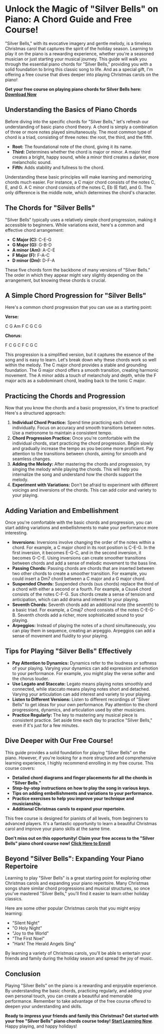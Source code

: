 # Unlock the Magic of "Silver Bells" on Piano: A Chord Guide and Free Course!

"Silver Bells," with its evocative imagery and gentle melody, is a timeless Christmas carol that captures the spirit of the holiday season. Learning to play it on the piano is a rewarding experience, whether you're a seasoned musician or just starting your musical journey. This guide will walk you through the essential piano chords for "Silver Bells," providing you with a solid foundation to bring this classic song to life. And as a special gift, I'm offering a free course that dives deeper into playing Christmas carols on the piano!

**Get your free course on playing piano chords for Silver Bells here: [Download Now](https://udemywork.com/piano-chords-for-silver-bells)**

## Understanding the Basics of Piano Chords

Before diving into the specific chords for "Silver Bells," let's refresh our understanding of basic piano chord theory. A chord is simply a combination of three or more notes played simultaneously. The most common type of chord is a triad, consisting of three notes: the root, the third, and the fifth.

*   **Root:** The foundational note of the chord, giving it its name.
*   **Third:** Determines whether the chord is major or minor. A major third creates a bright, happy sound, while a minor third creates a darker, more melancholic sound.
*   **Fifth:** Adds stability and fullness to the chord.

Understanding these basic principles will make learning and memorizing chords much easier. For instance, a C major chord consists of the notes C, E, and G. A C minor chord consists of the notes C, Eb (E flat), and G. The only difference is the middle note, which determines the chord's character.

## The Chords for "Silver Bells"

"Silver Bells" typically uses a relatively simple chord progression, making it accessible to beginners. While variations exist, here's a common and effective chord arrangement:

*   **C Major (C):** C-E-G
*   **G Major (G):** G-B-D
*   **A minor (Am):** A-C-E
*   **F Major (F):** F-A-C
*   **D minor (Dm):** D-F-A

These five chords form the backbone of many versions of "Silver Bells." The order in which they appear might vary slightly depending on the arrangement, but knowing these chords is crucial.

## A Simple Chord Progression for "Silver Bells"

Here's a common chord progression that you can use as a starting point:

**Verse:**

C  G  Am  F
C  G  C  G

**Chorus:**

F  C  G  C
F  C  G  C

This progression is a simplified version, but it captures the essence of the song and is easy to learn. Let's break down why these chords work so well within the melody. The C major chord provides a stable and grounding foundation. The G major chord offers a smooth transition, creating harmonic movement. The A minor adds a touch of melancholy and depth, while the F major acts as a subdominant chord, leading back to the tonic C major.

## Practicing the Chords and Progression

Now that you know the chords and a basic progression, it's time to practice! Here's a structured approach:

1.  **Individual Chord Practice:** Spend time practicing each chord individually. Focus on accuracy and smooth transitions between notes. Use a metronome to maintain a consistent tempo.
2.  **Chord Progression Practice:** Once you're comfortable with the individual chords, start practicing the chord progression. Begin slowly and gradually increase the tempo as you become more proficient. Pay attention to the transitions between chords, aiming for smooth and seamless changes.
3.  **Adding the Melody:** After mastering the chords and progression, try singing the melody while playing the chords. This will help you internalize the song and understand how the chords support the melody.
4.  **Experiment with Variations:** Don't be afraid to experiment with different voicings and inversions of the chords. This can add color and variety to your playing.

## Adding Variation and Embellishment

Once you're comfortable with the basic chords and progression, you can start adding variations and embellishments to make your performance more interesting.

*   **Inversions:** Inversions involve changing the order of the notes within a chord. For example, a C major chord in its root position is C-E-G. In the first inversion, it becomes E-G-C, and in the second inversion, it becomes G-C-E. Using inversions can create smoother transitions between chords and add a sense of melodic movement to the bass line.
*   **Passing Chords:** Passing chords are chords that are inserted between two other chords to create a smoother transition. For example, you could insert a Dm7 chord between a C major and a G major chord.
*   **Suspended Chords:** Suspended chords (sus chords) replace the third of a chord with either a second or a fourth. For example, a Csus4 chord consists of the notes C-F-G. Sus chords create a sense of tension and anticipation, which can add drama and interest to your playing.
*   **Seventh Chords:** Seventh chords add an additional note (the seventh) to a basic triad. For example, a Cmaj7 chord consists of the notes C-E-G-B. Seventh chords add a richer, more sophisticated sound to your playing.
*   **Arpeggios:** Instead of playing the notes of a chord simultaneously, you can play them in sequence, creating an arpeggio. Arpeggios can add a sense of movement and fluidity to your playing.

## Tips for Playing "Silver Bells" Effectively

*   **Pay Attention to Dynamics:** Dynamics refer to the loudness or softness of your playing. Varying your dynamics can add expression and emotion to your performance. For example, you might play the verse softer and the chorus louder.
*   **Use Legato and Staccato:** Legato means playing notes smoothly and connected, while staccato means playing notes short and detached. Varying your articulation can add interest and variety to your playing.
*   **Listen to Different Versions:** Listen to different recordings of "Silver Bells" to get ideas for your own performance. Pay attention to the chord progressions, dynamics, and articulation used by other musicians.
*   **Practice Regularly:** The key to mastering any musical piece is consistent practice. Set aside time each day to practice "Silver Bells," even if it's just for a few minutes.

## Dive Deeper with Our Free Course!

This guide provides a solid foundation for playing "Silver Bells" on the piano. However, if you're looking for a more structured and comprehensive learning experience, I highly recommend enrolling in my free course. This course covers:

*   **Detailed chord diagrams and finger placements for all the chords in "Silver Bells."**
*   **Step-by-step instructions on how to play the song in various keys.**
*   **Tips on adding embellishments and variations to your performance.**
*   **Practice exercises to help you improve your technique and musicianship.**
*   **Additional Christmas carols to expand your repertoire.**

This free course is designed for pianists of all levels, from beginners to advanced players. It's a fantastic opportunity to learn a beautiful Christmas carol and improve your piano skills at the same time.

**Don't miss out on this opportunity! Claim your free access to the "Silver Bells" piano chord course now! [Click Here to Enroll](https://udemywork.com/piano-chords-for-silver-bells)**

## Beyond "Silver Bells": Expanding Your Piano Repertoire

Learning to play "Silver Bells" is a great starting point for exploring other Christmas carols and expanding your piano repertoire. Many Christmas songs share similar chord progressions and musical structures, so once you've mastered "Silver Bells," you'll find it easier to learn other holiday classics.

Here are some other popular Christmas carols that you might enjoy learning:

*   "Silent Night"
*   "O Holy Night"
*   "Joy to the World"
*   "The First Noel"
*   "Hark! The Herald Angels Sing"

By learning a variety of Christmas carols, you'll be able to entertain your friends and family during the holiday season and spread the joy of music.

## Conclusion

Playing "Silver Bells" on the piano is a rewarding and enjoyable experience. By understanding the basic chords, practicing regularly, and adding your own personal touch, you can create a beautiful and memorable performance. Remember to take advantage of the free course offered to deepen your understanding and skills.

**Ready to impress your friends and family this Christmas? Get started with your free "Silver Bells" piano chords course today! [Start Learning Now](https://udemywork.com/piano-chords-for-silver-bells)**. Happy playing, and happy holidays!
